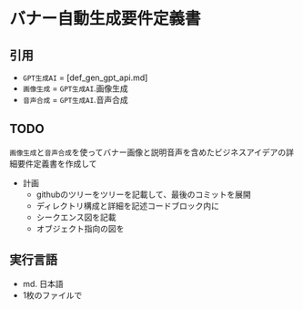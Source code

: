 # バナー自動生成要件定義書
## 引用
- `GPT生成AI` = [def_gen_gpt_api.md]
- `画像生成` = `GPT生成AI`.画像生成
- `音声合成` = `GPT生成AI`.音声合成

## TODO
`画像生成`と`音声合成`を使ってバナー画像と説明音声を含めたビジネスアイデアの詳細要件定義書を作成して

- 計画
    - githubのツリーをツリーを記載して、最後のコミットを展開
    - ディレクトリ構成と詳細を記述コードブロック内に
    - シークエンス図を記載
    - オブジェクト指向の図を

## 実行言語
- md. 日本語
- 1枚のファイルで
